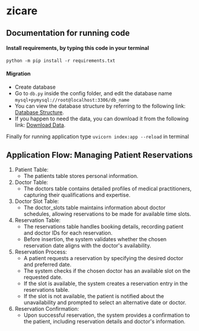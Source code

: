 # zicare

## Documentation for running code 

#### Install requirements, by typing this code in your terminal
```
python -m pip install -r requirements.txt 
```

#### Migration
* Create database
* Go to `db.py` inside the config folder, and edit the database name `mysql+pymysql://root@localhost:3306/db_name`
* You can view the database structure by referring to the following link: [Database Structure](https://dbdiagram.io/d/64db583302bd1c4a5ecc954d).
* If you happen to need the data, you can download it from the following link: [Download Data](https://drive.google.com/file/d/1heFJAQxn4n2Psm3pgjJOqJHyYu524ACY/view?usp=sharing).


Finally for running application type `uvicorn index:app --reload` in terminal

## Application Flow: Managing Patient Reservations
1. Patient Table:
   * The patients table stores personal information.
2. Doctor Table:
   * The doctors table contains detailed profiles of medical practitioners, capturing their qualifications and expertise.
3. Doctor Slot Table:
   * The doctor_slots table maintains information about doctor schedules, allowing reservations to be made for available time slots.
4. Reservation Table:
   * The reservations table handles booking details, recording patient and doctor IDs for each reservation.
   * Before insertion, the system validates whether the chosen reservation date aligns with the doctor's availability.
5. Reservation Process:
   * A patient requests a reservation by specifying the desired doctor and preferred date.
   * The system checks if the chosen doctor has an available slot on the requested date.
   * If the slot is available, the system creates a reservation entry in the reservations table.
   * If the slot is not available, the patient is notified about the unavailability and prompted to select an alternative date or doctor.
6. Reservation Confirmation:
   * Upon successful reservation, the system provides a confirmation to the patient, including reservation details and doctor's information.
